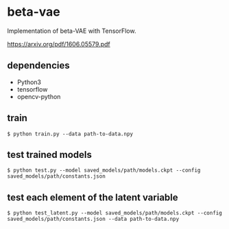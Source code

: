 # beta-vae
Implementation of beta-VAE with TensorFlow.

https://arxiv.org/pdf/1606.05579.pdf

## dependencies
- Python3
- tensorflow
- opencv-python

## train
```
$ python train.py --data path-to-data.npy
```

## test trained models
```
$ python test.py --model saved_models/path/models.ckpt --config saved_models/path/constants.json
```

## test each element of the latent variable
```
$ python test_latent.py --model saved_models/path/models.ckpt --config saved_models/path/constants.json --data path-to-data.npy
```
